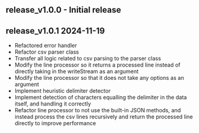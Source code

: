 ## release_v1.0.0 - Initial release

## release_v1.0.1 2024-11-19
* Refactored error handler
* Refactor csv parser class
* Transfer all logic related to csv parsing to the parser class
* Modify the line processor so it returns a processed line instead of directly taking in the writeStream as an argument
* Modify the line processor so that it does not take any options as an argument
* Implement heuristic delimiter detector
* Implement detection of characters equalling the delimiter in the data itself, and handling it correctly
* Refactor line processor to not use the built-in JSON methods, and instead process the csv lines recursively and return the processed line directly to improve performance